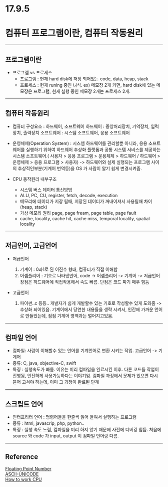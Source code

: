 # 17.9.5

# 컴퓨터 프로그램이란, 컴퓨터 작동원리 
---

## 프로그램이란 
 - 프로그램 vs 프로세스 <br>
	 - 프로그램 : 현재 hard disk에 저장 되어있는 code, data, heap, stack
	 - 프로세스 : 현재 runing 중인 녀석. ex) 메모장 2개 키면, hard disk에 있는 메모장은 프로그램, 현재 실행 중인 메모장 2개는 프로세스 2개.
   

---

## 컴퓨터 작동원리
 - 컴퓨터 구성요소 : 하드웨어, 소프트웨어 
     하드웨어 : 중앙처리장치, 기억장치, 입력장치, 출력장치
     소프트웨어 : 시스템 소프트웨어, 응용 소프트웨어

 - 운영체제(Operation System) : 시스쳄 하드웨어를 관리할뿐 아니라, 응용 소프트웨어를 실행하기 위하여 하드웨어 추상화 플랫폼과 공통 시스템 서비스를 제공하는 시스템 소프트웨어.( 사용자 > 응용 프로그램 > 운용체제 > 하드웨어 / 하드웨어 > 운영체제 > 응용 프로그램 > 사용자) -> 하드웨어와 실제 실행되는 프로그램 사이의 추상적인부분(기계어 번역등)을 OS 가 사람이 알기 쉽게 변경시켜줌.
 
- CPU 동작원리 내부구조 <br>
	- 시스템 버스 데이터 통신방법 <br>
	- ALU, PC, CU, register, fetch, decode, execution  <br>
	- 메모리에 데이터가 저장 될때, 저장된 데이터가 꺼내어져서 사용될때 차이(heap, stack) <br>
	- 가상 메모리 원리 page, page fream, page table, page fault 
	- cache, locality, cache hit, cache miss, temporal locality, spatial locality 

---

## 저급언어, 고급언어
 - 저급언어 
    1. 기계어 : 0과1로 된 이진수 형태, 컴퓨터가 직접 이해함
    2. 어셈플리어 : 기호로 나타낸언어, code -> 어셈플리어 -> 기계어
      -> 저급언어 장점은 하드웨어에 직접작용해서 속도 빠름. 단점은 코드 짜기 매우 힘듬

 - 고급언어
    1. 파이썬..c 등등.. 개발자가 쉽게 개발할수 있는 기호로 작성할수 있게 도와줌
       -> 추상화 되어있음. 기계어에서 당연한 내용들을 생략 시켜서, 인간에 가까운 언어로 만들었는데, 점점 기계어 영역과는 멀어지고있음.

---

## 컴파일 언어
 - 컴파일: 사람이 이해할수 있는 언어를 기계언어로 변환 시키는 작업. 고급언어 -> 기계어
 -  종류: C, java, objective-C, swift 
 -  특징 : 실행속도가 빠름. 이유는 미리 컴파일을 완료시킨 이후. 다른 코드들 작업이 진행됨, 안전하게 사용가능하다는 이야기임. 컴파일 과정에서 문제가 있으면 다시 뜯어 고쳐야 하는데, 이미 그 과정이 완료된 단계

---

## 스크립트 언어
 - 인터프리터 언어 : 명령어들을 한줄씩 읽어 들여서 실행하는 프로그램
 - 종류 : html, javascrip, php, python..
 - 특징 : 실행 속도 느림, 컴파일을 미리 하지 않기 때문에 사전에 디버깅 힘듬. 처음에 source 와 code 가 input, output 이 컴파일 언어랑 다름.

---

## Reference 

[Floating Point Number](https://devminjun.github.io/blog/floating-point-number)<br>
[ASCII-UNICODE](https://devminjun.github.io/blog/ACSII-UNICODE)<br>
[How to work CPU](https://www.youtube.com/watch?v=cNN_tTXABUA&t=1117s)
